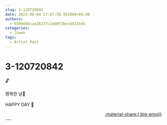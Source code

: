 ```yaml
---
slug: 3-120720842
date: 2023-06-04 17:47:58.931000+09:00
authors:
  - 6599dbbcaa26237c2ab0f3becb421b45
categories:
  - Jiwon
tags:
  - Artist Post
---
```


# 3-120720842

<div class="post-container" markdown="1">
<div class="content-container md-sidebar__scrollwrap" markdown="1">

🔓<br><br>행복한 날💝<br><br>HAPPY DAY 💝

</div>
</div>

<div style="text-align: right;" markdown="1">
<a href="https://weverse.io/fromis9/artist/3-120720842" style="text-align: right;">:material-share:{.big-emoji}</a>
</div>
---
